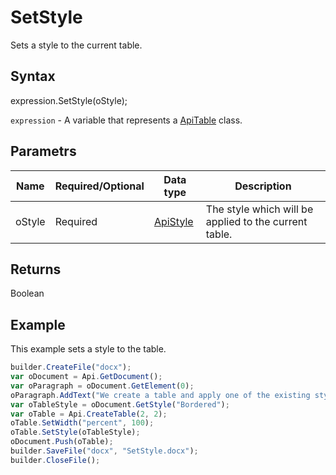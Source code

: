 # SetStyle

Sets a style to the current table.

## Syntax

expression.SetStyle(oStyle);

`expression` - A variable that represents a [ApiTable](../ApiTable.md) class.

## Parametrs

| **Name** | **Required/Optional** | **Data type** | **Description** |
| ------------- | ------------- | ------------- | ------------- |
| oStyle | Required | [ApiStyle](../../ApiStyle/ApiStyle.md) | The style which will be applied to the current table. |

## Returns

Boolean

## Example

This example sets a style to the table.

```javascript
builder.CreateFile("docx");
var oDocument = Api.GetDocument();
var oParagraph = oDocument.GetElement(0);
oParagraph.AddText("We create a table and apply one of the existing styles to it:");
var oTableStyle = oDocument.GetStyle("Bordered");
var oTable = Api.CreateTable(2, 2);
oTable.SetWidth("percent", 100);
oTable.SetStyle(oTableStyle);
oDocument.Push(oTable);
builder.SaveFile("docx", "SetStyle.docx");
builder.CloseFile();
```